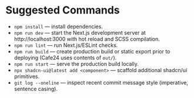 # Suggested Commands
- `npm install` — install dependencies.
- `npm run dev` — start the Next.js development server at http://localhost:3000 with hot reload and SCSS compilation.
- `npm run lint` — run Next.js/ESLint checks.
- `npm run build` — create production build or static export prior to deploying (Cafe24 uses contents of `out/`).
- `npm run start` — serve the production build locally.
- `npx shadcn-ui@latest add <component>` — scaffold additional shadcn/ui primitives.
- `git log --oneline` — inspect recent commit message style (imperative, sentence casing).